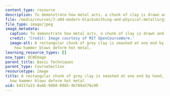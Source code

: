 ```yaml
---
content_type: resource
description: To demonstrate how metal acts, a chunk of clay is drawn and pointed.
file: /media/courses/3-a04-modern-blacksmithing-and-physical-metallurgy-fall-2008/bd157a158a4b9d6009854b789a576c90_027.jpg
file_type: image/jpeg
image_metadata:
  caption: To demonstrate how metal acts, a chunk of clay is drawn and pointed.
  credit: 'Credit: Image courtesy of MIT OpenCourseWare.'
  image-alt: A rectangular chunk of grey clay is smashed at one end by hand, to demonstrate
    how hammer blows deform hot metal.
learning_resource_types: []
ocw_type: OCWImage
parent_title: Basic Techniques
parent_type: CourseSection
resourcetype: Image
title: A rectangular chunk of grey clay is smashed at one end by hand, to demonstrate
  how hammer blows deform hot metal
uid: bd157a15-8a4b-9d60-0985-4b789a576c90
---
```

